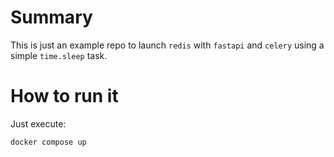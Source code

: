 

# Summary

This is just an example repo to launch `redis` with `fastapi` and `celery` using a simple `time.sleep` task.


# How to run it

Just execute:

```
docker compose up
```